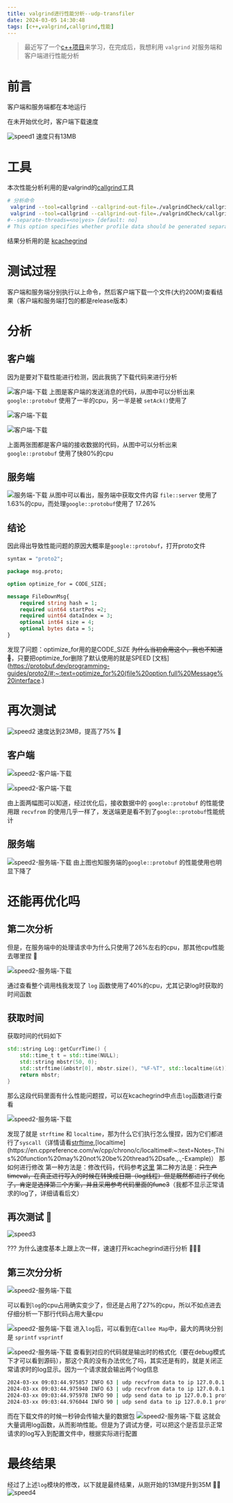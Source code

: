 ```yaml
---
title: valgrind进行性能分析--udp-transfiler
date: 2024-03-05 14:30:48
tags: [c++,valgrind,callgrind,性能]
---
```


> 最近写了一个[c++项目](https://github.com/kehaha-5/udp-transfiler)来学习，在完成后，我想利用 `valgrind` 对服务端和客户端进行性能分析

# 前言

客户端和服务端都在本地运行

在未开始优化时，客户端下载速度

![speed1](./speed1.png)
速度只有13MB


# 工具

本次性能分析利用的是valgrind的[callgrind](https://valgrind.org/docs/manual/cl-manual.html#cl-manual.options)工具
```bash
# 分析命令
 valgrind --tool=callgrind --callgrind-out-file=./valgrindCheck/callgrind/client --separate-threads=yes ./build/TRANFILER_CLIENT #客户端
 valgrind --tool=callgrind --callgrind-out-file=./valgrindCheck/callgrind/server --separate-threads=yes ./build/TRANFILER_SERVER #服务端
#--separate-threads=<no|yes> [default: no]
# This option specifies whether profile data should be generated separately for every thread. If yes, the file names get "-threadID" appended.
```
结果分析用的是 [kcachegrind](https://kcachegrind.github.io)

# 测试过程
客户端和服务端分别执行以上命令，然后客户端下载一个文件(大约200M)查看结果（客户端和服务端打包的都是release版本）

# 分析

## 客户端
因为是要对下载性能进行检测，因此我挑了下载代码来进行分析

![客户端-下载](./speed1-client-analysis-sendMsg.png)
上图是客户端的发送消息的代码，从图中可以分析出来 `google::protobuf` 使用了一半的cpu，另一半是被 `setAck()`使用了

![客户端-下载](./speed1-client-analysis-recv.png)

![客户端-下载](./speed1-client-analysis-recv2.png)

上面两张图都是客户端的接收数据的代码，从图中可以分析出来 `google::protobuf` 使用了快80%的cpu 

## 服务端
![服务端-下载](./speed1-server-analysis-1.png)
从图中可以看出，服务端中获取文件内容 `file::server` 使用了1.63%的cpu，而处理`google::protobuf`使用了 17.26%

## 结论
因此得出导致性能问题的原因大概率是`google::protobuf`，打开proto文件
```proto
syntax = "proto2";

package msg.proto;

option optimize_for = CODE_SIZE;

message FileDownMsg{
    required string hash = 1;
    required uint64 startPos =2;
    required uint64 dataIndex = 3;
    optional int64 size = 4;
    optional bytes data = 5;
}
```
发现了问题：optimize_for用的是CODE_SIZE ~~为什么当初会用这个，我也不知道🤡~~，只要把optimize_for删除了默认使用的就是SPEED [文档](https://protobuf.dev/programming-guides/proto2/#:~:text=optimize_for%20(file%20option,full%20Message%20interface.)

# 再次测试
![speed2](./speed2.png)
速度达到23MB，提高了75% 🤞

## 客户端
![speed2-客户端-下载](./speed2-client-recv.png)

![speed2-客户端-下载](./speed2-client-sendMsg.png)

由上面两幅图可以知道，经过优化后，接收数据中的 `google::protobuf` 的性能使用跟 `recvfrom` 的使用几乎一样了，发送端更是看不到了`google::protobuf`性能统计

## 服务端
![speed2-服务端-下载](./speed2-server-analysis-1.png)
由上图也知服务端的`google::protobuf` 的性能使用也明显下降了

# 还能再优化吗

## 第二次分析
但是，在服务端中的处理请求中为什么只使用了26%左右的cpu，那其他cpu性能去哪里捏 🤔

![speed2-服务端-下载](./speed2-server-analysis-2.png)

通过查看整个调用栈我发现了 `log` 函数使用了40%的cpu，尤其记录log时获取的时间函数

## 获取时间
获取时间的代码如下
```cpp
std::string Log::getCurrTime() {
    std::time_t t = std::time(NULL);
    std::string mbstr(50, 0);
    std::strftime(&mbstr[0], mbstr.size(), "%F-%T", std::localtime(&t));
    return mbstr;
}
```
那么这段代码里面有什么性能问题捏，可以在kcachegrind中点击`log`函数进行查看

![speed2-服务端-下载](./speed2-server-analysis-3.png)

发现了就是 `strftime` 和 `localtime`，那为什么它们执行怎么慢捏，因为它们都进行了`syscall`（详情请看[strftime](https://stackoverflow.com/questions/8174147/strftime-performance-vs-snprintf#:~:text=POSIX%20requires%20strftime%20to%20call%20tzset()%20(or%20act%20as%20if%20it%20did)%2C%20which%20on%20a%20linux%20system%20will%20likely%20stat%20/etc/timezone%20and%20other%20files%2C%20which%20is%20slow%20(compared%20to%20snprintf).%20Setting%20the%20TZ%20environment%20variable%20will%20generally%20give%20it%20a%20great%20boost.),[localtime](https://en.cppreference.com/w/cpp/chrono/c/localtime#:~:text=Notes-,This%20function%20may%20not%20be%20thread%2Dsafe.,.,-Example)）
那如何进行修改
第一种方法是：修改代码，代码参考[这里](https://gist.github.com/felipou/ad107bbb3a91814679beb22c0686fbeb)
第二种方法是：~~只生产 timeval，在真正进行写入的时候在转换成日期（log线程）但是既然都进行了优化了，肯定是选择第二个方案，并且采用参考代码里面的func3~~（我都不显示正常请求的log了，详细请看后文）

## 再次测试 🤡

![speed3](./speed3.png)

??? 为什么速度基本上跟上次一样，速速打开kcachegrind进行分析 🤺🤺🤺

## 第三次分分析

![speed2-服务端-下载](./speed3-server-analysis-1.png)

可以看到`log`的cpu占用确实变少了，但还是占用了27%的cpu，所以不如点进去仔细分析一下那行代码占用大量cpu

![speed2-服务端-下载](./speed3-server-analysis-2.png)
进入`log`后，可以看到在`Callee Map`中，最大的两块分别是 `sprintf` `vsprintf`

![speed2-服务端-下载](./speed3-server-analysis-3.png)
查看到对应的代码就是输出时的格式化（要在debug模式下才可以看到源码），那这个真的没有办法优化了吗，其实还是有的，就是关闭正常请求时的log显示。因为一个请求就会输出两个log信息
```bash
2024-03-xx 09:03:44.975857 INFO 63 | udp recvfrom data to ip 127.0.0.1 prot 35512 ack is 1315955221
2024-03-xx 09:03:44.975940 INFO 63 | udp recvfrom data to ip 127.0.0.1 prot 35512 ack is 508775843
2024-03-xx 09:03:44.975978 INFO 90 | udp send data to ip 127.0.0.1 prot 35512 ack is 3372925139
2024-03-xx 09:03:44.976044 INFO 90 | udp send data to ip 127.0.0.1 prot 35512 ack is 508775843
```
而在下载文件的时候一秒钟会传输大量的数据包
![speed2-服务端-下载](./speed3-server-analysis-4.png)
这就会大量调用log函数，从而影响性能。但是为了调试方便，可以把这个是否显示正常请求的log写入到配置文件中，根据实际进行配置

# 最终结果
经过了上述`log`模块的修改，以下就是最终结果，从刚开始的13M提升到35M 🤞🤞
![speed4](./speed4.png)
